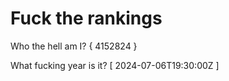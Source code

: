 # Fuck the rankings

Who the hell am I?
{ 4152824 }

What fucking year is it?
[ 2024-07-06T19:30:00Z ]
